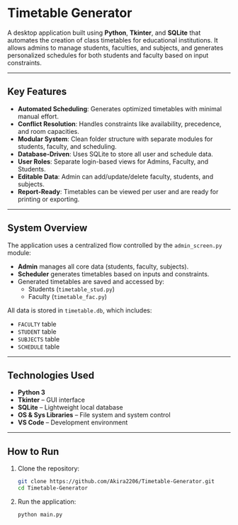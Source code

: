 # Timetable Generator
A desktop application built using **Python**, **Tkinter**, and **SQLite** that automates the creation of class timetables for educational institutions. It allows admins to manage students, faculties, and subjects, and generates personalized schedules for both students and faculty based on input constraints.

---

## Key Features
- **Automated Scheduling**: Generates optimized timetables with minimal manual effort.
- **Conflict Resolution**: Handles constraints like availability, precedence, and room capacities.
- **Modular System**: Clean folder structure with separate modules for students, faculty, and scheduling.
- **Database-Driven**: Uses SQLite to store all user and schedule data.
- **User Roles**: Separate login-based views for Admins, Faculty, and Students.
- **Editable Data**: Admin can add/update/delete faculty, students, and subjects.
- **Report-Ready**: Timetables can be viewed per user and are ready for printing or exporting.

---

## System Overview
The application uses a centralized flow controlled by the `admin_screen.py` module:
- **Admin** manages all core data (students, faculty, subjects).
- **Scheduler** generates timetables based on inputs and constraints.
- Generated timetables are saved and accessed by:
  - Students (`timetable_stud.py`)
  - Faculty (`timetable_fac.py`)

All data is stored in `timetable.db`, which includes:
- `FACULTY` table
- `STUDENT` table
- `SUBJECTS` table
- `SCHEDULE` table

---

## Technologies Used
- **Python 3**
- **Tkinter** – GUI interface
- **SQLite** – Lightweight local database
- **OS & Sys Libraries** – File system and system control
- **VS Code** – Development environment

---

## How to Run

1. Clone the repository:
   ```bash
   git clone https://github.com/Akira2206/Timetable-Generator.git
   cd Timetable-Generator
2. Run the application:
   ```
   python main.py
